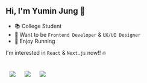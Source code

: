 ## Hi, I'm Yumin Jung 🙂

- 📚 College Student
- 🚀 Want to be `Frontend Developer` & `UX/UI Designer`
- 👟 Enjoy Running

I'm interested in `React` & `Next.js` now!! 🔥

<h1></h1>

<a href="https://yumin-jung.github.io/" style="text-decoration:none">
    <img src="http://img.shields.io/badge/-Blog-505050?style=flat&logo=github&link=https://yumin-jung.github.io/"
        style="height : auto; margin-left : 10px; margin-right : 10px;"/>
</a>
<a href="https://yumin-jung.notion.site/Yumin-90d0bdc00fe64a1086dc645bd15a44c8" style="text-decoration:none">
  <img src="https://img.shields.io/badge/-Notion-FFFFFF?style=flat&logo=Notion&logoColor=2F3437&link=https://yumin-jung.notion.site/Yumin-90d0bdc00fe64a1086dc645bd15a44c8"
       style="height : auto; margin-left : 10px; margin-right : 10px;"/>
</a>
<a href="https://www.instagram.com/self_overcoming/" style="text-decoration:none">
  <img src="https://img.shields.io/badge/-Instagram-5851DB?style=flat&logo=Instagram&logoColor=white&link=https://www.instagram.com/self_overcoming/"
       style="height : auto; margin-left : 10px; margin-right : 10px;"/>
</a>